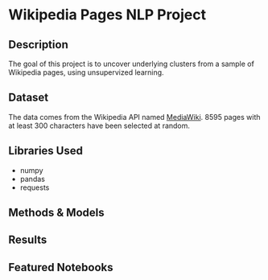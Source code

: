 # Wikipedia Pages NLP Project

## Description

The goal of this project is to uncover underlying clusters from a sample of Wikipedia pages, using unsupervized learning.

## Dataset

The data comes from the Wikipedia API named [MediaWiki](https://www.mediawiki.org/wiki/API:Main_page). 8595 pages with at least 300 characters have been selected at random.

## Libraries Used

- numpy
- pandas
- requests

## Methods & Models

## Results

## Featured Notebooks
